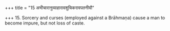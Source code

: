 +++
title = "15 अभीचारानुव्याहारावशुचिकरावपतनीयौ"

+++
15. Sorcery and curses (employed against a Brāhmaṇa) cause a man to become impure, but not loss of caste.
